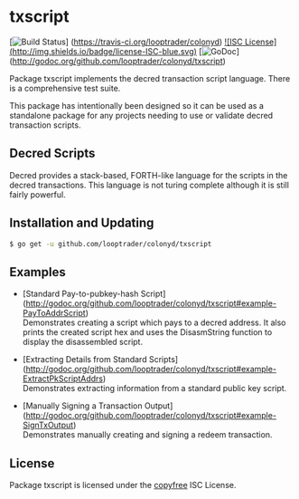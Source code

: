 txscript
========

[![Build Status](https://travis-ci.org/looptrader/colonyd.png?branch=master)]
(https://travis-ci.org/looptrader/colonyd) [![ISC License]
(http://img.shields.io/badge/license-ISC-blue.svg)](http://copyfree.org)
[![GoDoc](https://godoc.org/github.com/looptrader/colonyd/txscript?status.png)]
(http://godoc.org/github.com/looptrader/colonyd/txscript)

Package txscript implements the decred transaction script language.  There is
a comprehensive test suite.

This package has intentionally been designed so it can be used as a standalone
package for any projects needing to use or validate decred transaction scripts.

## Decred Scripts

Decred provides a stack-based, FORTH-like language for the scripts in
the decred transactions.  This language is not turing complete
although it is still fairly powerful.

## Installation and Updating

```bash
$ go get -u github.com/looptrader/colonyd/txscript
```

## Examples

* [Standard Pay-to-pubkey-hash Script]
  (http://godoc.org/github.com/looptrader/colonyd/txscript#example-PayToAddrScript)  
  Demonstrates creating a script which pays to a decred address.  It also
  prints the created script hex and uses the DisasmString function to display
  the disassembled script.

* [Extracting Details from Standard Scripts]
  (http://godoc.org/github.com/looptrader/colonyd/txscript#example-ExtractPkScriptAddrs)  
  Demonstrates extracting information from a standard public key script.

* [Manually Signing a Transaction Output]
  (http://godoc.org/github.com/looptrader/colonyd/txscript#example-SignTxOutput)  
  Demonstrates manually creating and signing a redeem transaction.

## License

Package txscript is licensed under the [copyfree](http://copyfree.org) ISC
License.

